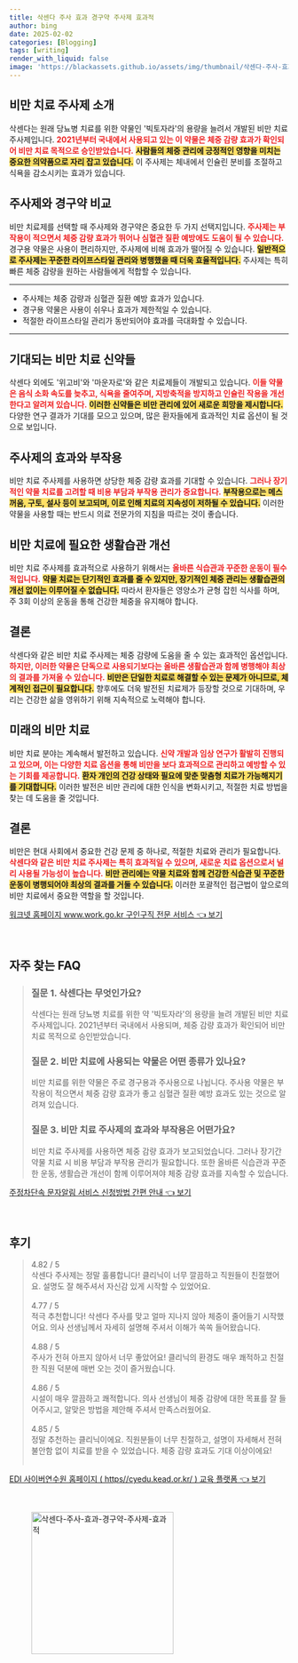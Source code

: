 ```yaml
---
title: 삭센다 주사 효과 경구약 주사제 효과적
author: bing
date: 2025-02-02
categories: [Blogging]
tags: [writing]
render_with_liquid: false
image: 'https://blackassets.github.io/assets/img/thumbnail/삭센다-주사-효과-경구약-주사제-효과적.webp'
---
```



<h2 id='비만 치료 주사제 소개'>비만 치료 주사제 소개</h2>

<p>삭센다는 원래 당뇨병 치료를 위한 약물인 '빅토자라'의 용량을 늘려서 개발된 비만 치료 주사제입니다. <b><span style="color: #ee2323;">2021년부터 국내에서 사용되고 있는 이 약물은 체중 감량 효과가 확인되어 비만 치료 목적으로 승인받았습니다.</span></b> <b><span style="background-color: #ffe066;">사람들의 체중 관리에 긍정적인 영향을 미치는 중요한 의약품으로 자리 잡고 있습니다.</span></b> 이 주사제는 체내에서 인슐린 분비를 조절하고 식욕을 감소시키는 효과가 있습니다.</p>

<h2 id='주사제와 경구약 비교'>주사제와 경구약 비교</h2>

<p>비만 치료제를 선택할 때 주사제와 경구약은 중요한 두 가지 선택지입니다. <b><span style="color: #ee2323;">주사제는 부작용이 적으면서 체중 감량 효과가 뛰어나 심혈관 질환 예방에도 도움이 될 수 있습니다.</span></b> 경구용 약물은 사용이 편리하지만, 주사제에 비해 효과가 떨어질 수 있습니다. <b><span style="background-color: #ffe066;">일반적으로 주사제는 꾸준한 라이프스타일 관리와 병행했을 때 더욱 효율적입니다.</span></b> 주사제는 특히 빠른 체중 감량을 원하는 사람들에게 적합할 수 있습니다.</p>

<hr />

<ul>
    <li>주사제는 체중 감량과 심혈관 질환 예방 효과가 있습니다.</li>
    <li>경구용 약물은 사용이 쉬우나 효과가 제한적일 수 있습니다.</li>
    <li>적절한 라이프스타일 관리가 동반되어야 효과를 극대화할 수 있습니다.</li>
</ul>

<hr />

<h2 id='기대되는 비만 치료 신약들'>기대되는 비만 치료 신약들</h2>

<p>삭센다 외에도 '위고비'와 '마운자로'와 같은 치료제들이 개발되고 있습니다. <b><span style="color: #ee2323;">이들 약물은 음식 소화 속도를 늦추고, 식욕을 줄여주며, 지방축적을 방지하고 인슐린 작용을 개선한다고 알려져 있습니다.</span></b> <b><span style="background-color: #ffe066;">이러한 신약들은 비만 관리에 있어 새로운 희망을 제시합니다.</span></b> 다양한 연구 결과가 기대를 모으고 있으며, 많은 환자들에게 효과적인 치료 옵션이 될 것으로 보입니다.</p>

<h2 id='주사제의 효과와 부작용'>주사제의 효과와 부작용</h2>

<p>비만 치료 주사제를 사용하면 상당한 체중 감량 효과를 기대할 수 있습니다. <b><span style="color: #ee2323;">그러나 장기적인 약물 치료를 고려할 때 비용 부담과 부작용 관리가 중요합니다.</span></b> <b><span style="background-color: #ffe066;">부작용으로는 메스꺼움, 구토, 설사 등이 보고되며, 이로 인해 치료의 지속성이 저하될 수 있습니다.</span></b> 이러한 약물을 사용할 때는 반드시 의료 전문가의 지침을 따르는 것이 좋습니다.</p>

<h2 id='비만 치료에 필요한 생활습관 개선'>비만 치료에 필요한 생활습관 개선</h2>

<p>비만 치료 주사제를 효과적으로 사용하기 위해서는 <b><span style="color: #ee2323;">올바른 식습관과 꾸준한 운동이 필수적입니다.</span></b> <b><span style="background-color: #ffe066;">약물 치료는 단기적인 효과를 줄 수 있지만, 장기적인 체중 관리는 생활습관의 개선 없이는 이루어질 수 없습니다.</span></b> 따라서 환자들은 영양소가 균형 잡힌 식사를 하며, 주 3회 이상의 운동을 통해 건강한 체중을 유지해야 합니다.</p>

<h2 id='결론'>결론</h2>

<p>삭센다와 같은 비만 치료 주사제는 체중 감량에 도움을 줄 수 있는 효과적인 옵션입니다. <b><span style="color: #ee2323;">하지만, 이러한 약물은 단독으로 사용되기보다는 올바른 생활습관과 함께 병행해야 최상의 결과를 가져올 수 있습니다.</span></b> <b><span style="background-color: #ffe066;">비만은 단일한 치료로 해결할 수 있는 문제가 아니므로, 체계적인 접근이 필요합니다.</span></b> 향후에도 더욱 발전된 치료제가 등장할 것으로 기대하며, 우리는 건강한 삶을 영위하기 위해 지속적으로 노력해야 합니다.</p>

<h2 id='미래의 비만 치료'>미래의 비만 치료</h2>

<p>비만 치료 분야는 계속해서 발전하고 있습니다. <b><span style="color: #ee2323;">신약 개발과 임상 연구가 활발히 진행되고 있으며, 이는 다양한 치료 옵션을 통해 비만을 보다 효과적으로 관리하고 예방할 수 있는 기회를 제공합니다.</span></b> <b><span style="background-color: #ffe066;">환자 개인의 건강 상태와 필요에 맞춘 맞춤형 치료가 가능해지기를 기대합니다.</span></b> 이러한 발전은 비만 관리에 대한 인식을 변화시키고, 적절한 치료 방법을 찾는 데 도움을 줄 것입니다.</p>

<h2 id='결론'>결론</h2>

<p>비만은 현대 사회에서 중요한 건강 문제 중 하나로, 적절한 치료와 관리가 필요합니다. <b><span style="color: #ee2323;">삭센다와 같은 비만 치료 주사제는 특히 효과적일 수 있으며, 새로운 치료 옵션으로서 널리 사용될 가능성이 높습니다.</span></b> <b><span style="background-color: #ffe066;">비만 관리에는 약물 치료와 함께 건강한 식습관 및 꾸준한 운동이 병행되어야 최상의 결과를 거둘 수 있습니다.</span></b> 이러한 포괄적인 접근법이 앞으로의 비만 치료에서 중요한 역할을 할 것입니다.</p>


<p><a class="click-button" title="워크넷 홈페이지 www.work.go.kr 구인구직 전문 서비스" href="https://blackassets.github.io/posts/%EC%9B%8C%ED%81%AC%EB%84%B7-%ED%99%88%ED%8E%98%EC%9D%B4%EC%A7%80-www.work.go.kr-%EA%B5%AC%EC%9D%B8%EA%B5%AC%EC%A7%81-%EC%A0%84%EB%AC%B8-%EC%84%9C%EB%B9%84%EC%8A%A4/" rel="dofollow">워크넷 홈페이지 www.work.go.kr 구인구직 전문 서비스 👈 보기</a></p><br>
<h2 id='자주_찾는_FAQ'>자주 찾는 FAQ</h2>
<div itemscope="" itemtype="https://schema.org/FAQPage"> 
<blockquote> 
<div itemscope="" itemprop="mainEntity" itemtype="https://schema.org/Question"> 
<h3 itemprop="name">질문 1. 삭센다는 무엇인가요?</h3> 
<div itemscope="" itemprop="acceptedAnswer" itemtype="https://schema.org/Answer"> 
<span itemprop="text"> 
<p>삭센다는 원래 당뇨병 치료를 위한 약 '빅토자라'의 용량을 늘려 개발된 비만 치료 주사제입니다. 2021년부터 국내에서 사용되며, 체중 감량 효과가 확인되어 비만 치료 목적으로 승인받았습니다.</p> 
</span> 
</div> 
</div> 

<div itemscope="" itemprop="mainEntity" itemtype="https://schema.org/Question"> 
<h3 itemprop="name">질문 2. 비만 치료에 사용되는 약물은 어떤 종류가 있나요?</h3> 
<div itemscope="" itemprop="acceptedAnswer" itemtype="https://schema.org/Answer"> 
<span itemprop="text"> 
<p>비만 치료를 위한 약물은 주로 경구용과 주사용으로 나뉩니다. 주사용 약물은 부작용이 적으면서 체중 감량 효과가 좋고 심혈관 질환 예방 효과도 있는 것으로 알려져 있습니다.</p> 
</span> 
</div> 
</div> 

<div itemscope="" itemprop="mainEntity" itemtype="https://schema.org/Question"> 
<h3 itemprop="name">질문 3. 비만 치료 주사제의 효과와 부작용은 어떤가요?</h3> 
<div itemscope="" itemprop="acceptedAnswer" itemtype="https://schema.org/Answer"> 
<span itemprop="text"> 
<p>비만 치료 주사제를 사용하면 체중 감량 효과가 보고되었습니다. 그러나 장기간 약물 치료 시 비용 부담과 부작용 관리가 필요합니다. 또한 올바른 식습관과 꾸준한 운동, 생활습관 개선이 함께 이루어져야 체중 감량 효과를 지속할 수 있습니다.</p> 
</span> 
</div> 
</div> 
</blockquote> 
</div>
<p><a class="click-button" title="주정차단속 문자알림 서비스 신청방법 간편 안내" href="https://blackassets.github.io/posts/%EC%A3%BC%EC%A0%95%EC%B0%A8%EB%8B%A8%EC%86%8D-%EB%AC%B8%EC%9E%90%EC%95%8C%EB%A6%BC-%EC%84%9C%EB%B9%84%EC%8A%A4-%EC%8B%A0%EC%B2%AD%EB%B0%A9%EB%B2%95-%EA%B0%84%ED%8E%B8-%EC%95%88%EB%82%B4/" rel="dofollow">주정차단속 문자알림 서비스 신청방법 간편 안내 👈 보기</a></p><br>
<h2 id='후기'>후기</h2>
<div itemscope itemtype="https://schema.org/Product">
  <blockquote>
  <div itemprop="review" itemscope itemtype="https://schema.org/Review">
      <div itemprop="reviewRating" itemscope itemtype="https://schema.org/Rating"> <span itemprop="ratingValue">4.82</span> / <span itemprop="bestRating">5</span> </div>
      <span itemprop="reviewBody">삭센다 주사제는 정말 훌륭합니다! 클리닉이 너무 깔끔하고 직원들이 친절했어요. 설명도 잘 해주셔서 자신감 있게 시작할 수 있었어요.</span>
  </div>
  <br>
  <div itemprop="review" itemscope itemtype="https://schema.org/Review">
      <div itemprop="reviewRating" itemscope itemtype="https://schema.org/Rating"> <span itemprop="ratingValue">4.77</span> / <span itemprop="bestRating">5</span> </div>
      <span itemprop="reviewBody">적극 추천합니다! 삭센다 주사를 맞고 얼마 지나지 않아 체중이 줄어들기 시작했어요. 의사 선생님께서 자세히 설명해 주셔서 이해가 쏙쏙 들어왔습니다.</span>
  </div>
  <br>
  <div itemprop="review" itemscope itemtype="https://schema.org/Review">
      <div itemprop="reviewRating" itemscope itemtype="https://schema.org/Rating"> <span itemprop="ratingValue">4.88</span> / <span itemprop="bestRating">5</span> </div>
      <span itemprop="reviewBody">주사가 전혀 아프지 않아서 너무 좋았어요! 클리닉의 환경도 매우 쾌적하고 친절한 직원 덕분에 매번 오는 것이 즐거웠습니다.</span>
  </div>
  <br>
  <div itemprop="review" itemscope itemtype="https://schema.org/Review">
      <div itemprop="reviewRating" itemscope itemtype="https://schema.org/Rating"> <span itemprop="ratingValue">4.86</span> / <span itemprop="bestRating">5</span> </div>
      <span itemprop="reviewBody">시설이 매우 깔끔하고 쾌적합니다. 의사 선생님이 체중 감량에 대한 목표를 잘 들어주시고, 알맞은 방법을 제안해 주셔서 만족스러웠어요.</span>
  </div>
  <br>
  <div itemprop="review" itemscope itemtype="https://schema.org/Review">
      <div itemprop="reviewRating" itemscope itemtype="https://schema.org/Rating"> <span itemprop="ratingValue">4.85</span> / <span itemprop="bestRating">5</span> </div>
      <span itemprop="reviewBody">정말 추천하는 클리닉이에요. 직원분들이 너무 친절하고, 설명이 자세해서 전혀 불안함 없이 치료를 받을 수 있었습니다. 체중 감량 효과도 기대 이상이에요!</span>
  </div>
  <br>
  </blockquote>
</div>
<p><a class="click-button" title="EDI 사이버연수원 홈페이지 ( https//cyedu.kead.or.kr/ ) 교육 플랫폼" href="https://blackassets.github.io/posts/EDI-%EC%82%AC%EC%9D%B4%EB%B2%84%EC%97%B0%EC%88%98%EC%9B%90-%ED%99%88%ED%8E%98%EC%9D%B4%EC%A7%80-(-httpscyedu.kead.or.kr-)-%EA%B5%90%EC%9C%A1-%ED%94%8C%EB%9E%AB%ED%8F%BC/" rel="dofollow">EDI 사이버연수원 홈페이지 ( https//cyedu.kead.or.kr/ ) 교육 플랫폼 👈 보기</a></p><br>
<figure class="image"><img src="https://blackassets.github.io/assets/img/thumbnail/삭센다-주사-효과-경구약-주사제-효과적.webp" alt="삭센다-주사-효과-경구약-주사제-효과적" width="256" height="256"></figure>